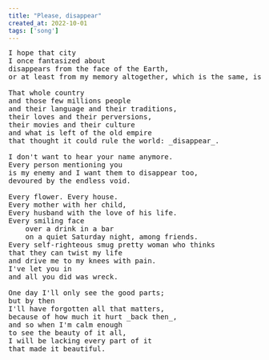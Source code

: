 ```yaml
---
title: "Please, disappear"
created_at: 2022-10-01
tags: ['song']
---
```


<pre id="song">
I hope that city
I once fantasized about
disappears from the face of the Earth,
or at least from my memory altogether, which is the same, isn't it?

That whole country
and those few millions people
and their language and their traditions,
their loves and their perversions,
their movies and their culture
and what is left of the old empire
that thought it could rule the world: _disappear_.

I don't want to hear your name anymore.
Every person mentioning you
is my enemy and I want them to disappear too,
devoured by the endless void.

Every flower. Every house.
Every mother with her child,
Every husband with the love of his life.
Every smiling face
    over a drink in a bar
    on a quiet Saturday night, among friends.
Every self-righteous smug pretty woman who thinks
that they can twist my life
and drive me to my knees with pain.
I've let you in
and all you did was wreck. 

One day I'll only see the good parts;
but by then
I'll have forgotten all that matters,
because of how much it hurt _back then_,
and so when I'm calm enough
to see the beauty of it all,
I will be lacking every part of it
that made it beautiful.
</pre>
